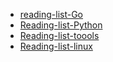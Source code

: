 - [reading-list-Go](./reading-list-Go.md)
- [Reading-list-Python](./reading-list-Python.md)
- [Reading-list-toools](./reading-list-tools.md)
- [Reading-list-linux](./reading-list-linux.md)

